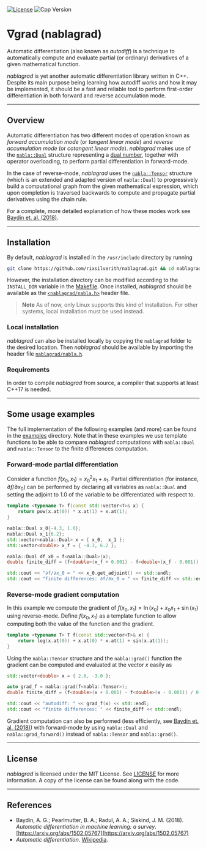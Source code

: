 [![License](https://img.shields.io/github/license/rixsilverith/nablagrad?color=g)](https://mit-license.org/)
![Cpp Version](https://img.shields.io/badge/C%2B%2B-17+-green)

# ∇grad (nablagrad)

Automatic differentiation (also known as *autodiff*) is a technique to automatically compute and evaluate partial (or ordinary) 
derivatives of a given mathematical function.

*nablagrad* is yet another automatic differentiation library written in C++. Despite its main purpose being
learning how autodiff works and how it may be implemented, it should be a fast and reliable tool to perform first-order
differentiation in both forward and reverse accumulation mode.

---

## Overview

Automatic differentiation has two different modes of operation known as *forward accumulation mode* (or
*tangent linear mode*) and *reverse accumulation mode* (or *cotangent linear mode*). *nablagrad* makes use of the 
[`nabla::Dual`](nablagrad/dual.hpp) structure representing a [dual number](https://en.wikipedia.org/wiki/Dual_number),
together with operator overloading, to perform partial differentiation in forward-mode.

In the case of reverse-mode, *nablagrad* uses the [`nabla::Tensor`](nablagrad/tensor.hpp) structure (which is an extended 
and adapted version of `nabla::Dual`) to progressively build a computational graph from the given mathematical expression, 
which upon completion is traversed backwards to compute and propagate partial derivatives using the chain rule.

For a complete, more detailed explanation of how these modes work see [Baydin et. al. (2018)](https://arxiv.org/abs/1502.05767).

---

## Installation

By default, *nablagrad* is installed in the `/usr/include` directory by running
```bash
git clone https://github.com/rixsilverith/nablagrad.git && cd nablagrad && make install
```

However, the installation directory can be modified according to the `INSTALL_DIR` variable in the [Makefile](Makefile).
Once installed, *nablagrad* should be available as the [`<nablagrad/nabla.h>`](nablagrad/nabla.h) header file.

> **Note** As of now, only Linux supports this kind of installation. For other systems, local installation
must be used instead.

### Local installation

*nablagrad* can also be installed locally by copying the `nablagrad` folder to the desired location. Then *nablagrad*
should be available by importing the header file [`nablagrad/nabla.h`](nablagrad/nabla.h).

### Requirements

In order to compile *nablagrad* from source, a compiler that supports at least C++17 is needed.

---

## Some usage examples

The full implementation of the following examples (and more) can be found in the [examples](examples) directory. Note that 
in these examples we use template functions to be able to compare *nablagrad* computations with `nabla::Dual` and `nabla::Tensor`
to the finite differences computation.

### Forward-mode partial differentiation

Consider a function $f(x_0, x_1) = x_0^2x_1 + x_1$. Partial differentiation (for instance, $\partial f/\partial x_0$) 
can be performed by declaring all variables as `nabla::Dual` and setting the adjoint to $1.0$ of the variable to be differentiated 
with respect to.

```cpp
template <typename T> f(const std::vector<T>& x) {
    return pow(x.at(0)) * x.at(1) + x.at(1);
}
```

```cpp
nabla::Dual x_0{-4.3, 1.0};
nabla::Dual x_1{6.2};
std::vector<nabla::Dual> x = { x_0,  x_1 };
std::vector<double> x_f = { -4.3, 6.2 };

nabla::Dual df_x0 = f<nabla::Dual>(x);
double finite_diff = (f<double>(x_f + 0.001) - f<double>(x_f - 0.001)) / 0.0002;

std::cout << "∂f/∂x_0 = " << x_0.get_adjoint() << std::endl;
std::cout << "finite differences: ∂f/∂x_0 = " << finite_diff << std::endl;
```

### Reverse-mode gradient computation

In this example we compute the gradient of $f(x_0, x_1) = \ln(x_0) + x_0x_1 + \sin(x_1)$ using reverse-mode.
Define $f(x_0, x_1)$ as a template function to allow computing both the value of the function and the gradient.

```cpp
template <typename T> T f(const std::vector<T>& x) {
    return log(x.at(0)) + x.at(0) * x.at(1) + sin(x.at(1));
}
```

Using the `nabla::Tensor` structure and the `nabla::grad()` function the gradient can be computed and evaluated
at the vector $x$ easily as

```cpp
std::vector<double> x = { 2.0, -3.0 };

auto grad_f = nabla::grad(f<nabla::Tensor>);
double finite_diff = (f<double>(x + 0.001) - f<double>(x - 0.001)) / 0.0002;

std::cout << "autodiff: " << grad_f(x) << std::endl;
std::cout << "finite differences: " << finite_diff << std::endl;

```

Gradient computation can also be performed (less efficiently, see [Baydin et. al. (2018)](https://arxiv.org/abs/1502.05767)) 
with forward-mode by using `nabla::Dual` and `nabla::grad_forward()` instead of `nabla::Tensor` and `nabla::grad()`.

---

## License

*nablagrad* is licensed under the MIT License. See [LICENSE](LICENSE) for more information. A copy of the license can be found along with the code.

---

## References

- Baydin, A. G.; Pearlmutter, B. A.; Radul, A. A.; Siskind, J. M. (2018). *Automatic differentiation in machine learning: a survey*. [https://arxiv.org/abs/1502.05767](https://arxiv.org/abs/1502.05767)
- *Automatic differentiation*. [Wikipedia](https://en.wikipedia.org/wiki/Automatic_differentiation).
